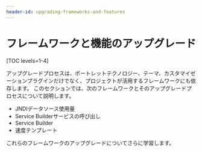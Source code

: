 ```yaml
---
header-id: upgrading-frameworks-and-features
---
```


# フレームワークと機能のアップグレード

[TOC levels=1-4]

アップグレードプロセスは、ポートレットテクノロジー、テーマ、カスタマイゼーションプラグインだけでなく、プロジェクトが活用するフレームワークにも依存します。 このセクションでは、次のフレームワークとそのアップグレードプロセスについて説明します。

  - JNDIデータソース使用量
  - Service Builderサービスの呼び出し
  - Service Builder
  - 速度テンプレート

これらのフレームワークのアップグレードについてさらに学習します。
